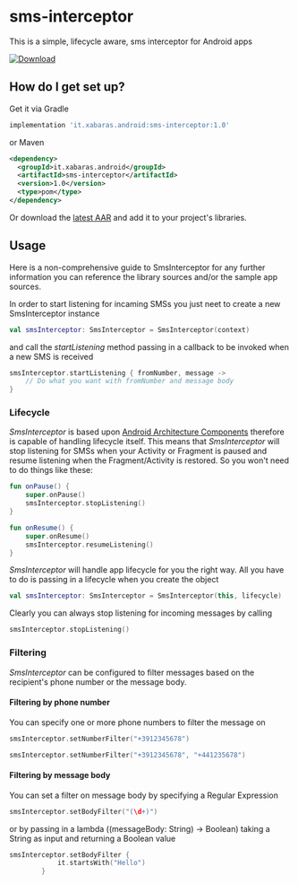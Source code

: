 # sms-interceptor
This is a simple, lifecycle aware, sms interceptor for Android apps

[ ![Download](https://api.bintray.com/packages/xabaras/maven/SmsInterceptor/images/download.svg) ](https://bintray.com/xabaras/maven/SmsInterceptor/_latestVersion)
 
## How do I get set up? ##
Get it via Gradle
```groovy
implementation 'it.xabaras.android:sms-interceptor:1.0'
```
or Maven
```xml
<dependency>
  <groupId>it.xabaras.android</groupId>
  <artifactId>sms-interceptor</artifactId>
  <version>1.0</version>
  <type>pom</type>
</dependency>
```

Or download the [latest AAR](https://bintray.com/xabaras/maven/SmsInterceptor/_latestVersion) and add it to your project's libraries.

## Usage ##
Here is a non-comprehensive guide to SmsInterceptor for any further information you can reference the library sources and/or the sample app sources.

In order to start listening for incaming SMSs you just neet to create a new SmsInterceptor instance
```kotlin
val smsInterceptor: SmsInterceptor = SmsInterceptor(context)
```

and call the *startListening* method passing in a callback to be invoked when a new SMS is received
```kotlin
smsInterceptor.startListening { fromNumber, message ->
    // Do what you want with fromNumber and message body
}
```

### Lifecycle ###
_SmsInterceptor_  is based upon [Android Architecture Components](https://developer.android.com/topic/libraries/architecture/) therefore is capable of handling lifecycle itself.
This means that _SmsInterceptor_ will stop listening for SMSs when your Activity or Fragment is paused and resume listening when the Fragment/Activity is restored.
So you won't need to do things like these:
```kotlin
fun onPause() {
    super.onPause()
    smsInterceptor.stopListening()
}

fun onResume() {
    super.onResume()
    smsInterceptor.resumeListening()
}
```
_SmsInterceptor_ will handle app lifecycle for you the right way.
All you have to do is passing in a lifecycle when you create the object
```kotlin
val smsInterceptor: SmsInterceptor = SmsInterceptor(this, lifecycle)
```
 
 Clearly you can always stop listening for incoming messages by calling
```kotlin
smsInterceptor.stopListening()
```
 
### Filtering ###
_SmsInterceptor_ can be configured to filter messages based on the recipient's phone number or the message body.
 
#### Filtering by phone number ####
You can specify one or more phone numbers to filter the message on
```kotlin
smsInterceptor.setNumberFilter("+3912345678")
```

```kotlin
smsInterceptor.setNumberFilter("+3912345678", "+441235678")
```
 
#### Filtering by message body ####
You can set a filter on message body by specifying a Regular Expression
```kotlin
smsInterceptor.setBodyFilter("(\d+)")
```

or by passing in a lambda ((messageBody: String) -> Boolean) taking a String as input and returning a Boolean value 
```kotlin
smsInterceptor.setBodyFilter {
            it.startsWith("Hello")
        }
```